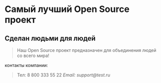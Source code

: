 # Самый лучший Open Source проект

## Сделан людьми для людей

> Наш Open Source проект предназначен для объединения людей со всего мира!

контакты компании:
>Тел: 8 800 333 55 22
 _Email: support@test.ru_
